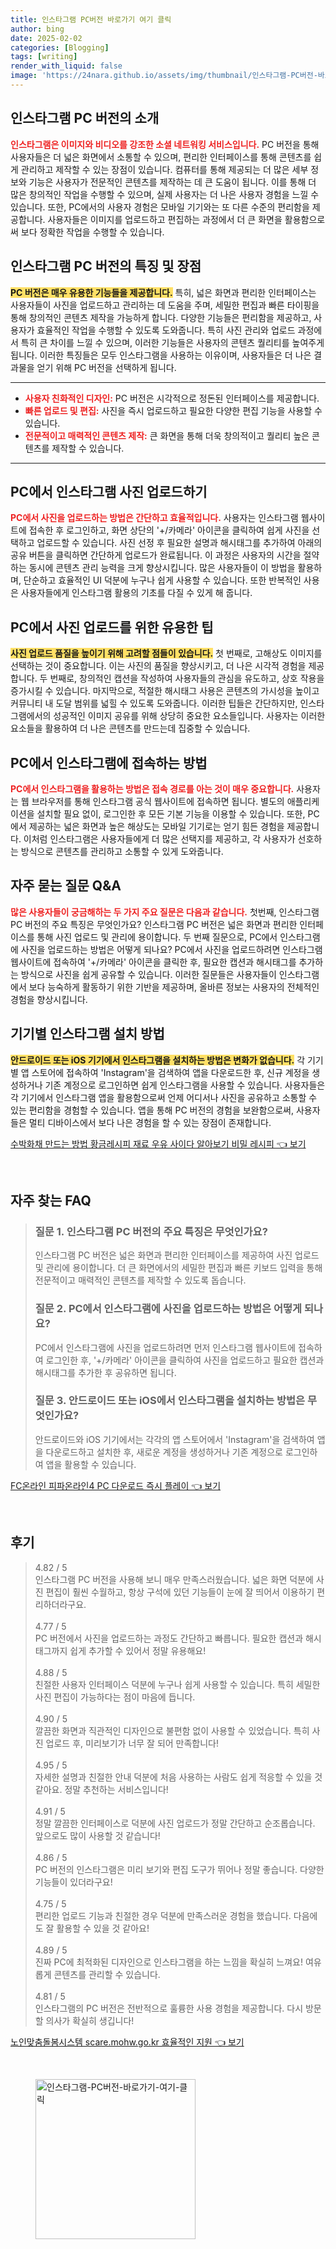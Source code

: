 ```yaml
---
title: 인스타그램 PC버전 바로가기 여기 클릭
author: bing
date: 2025-02-02
categories: [Blogging]
tags: [writing]
render_with_liquid: false
image: 'https://24nara.github.io/assets/img/thumbnail/인스타그램-PC버전-바로가기-여기-클릭.webp'
---
```



<h2 id='인스타그램_PC_버전의_소개'>인스타그램 PC 버전의 소개</h2>

<p><b><span style="color: #ee2323;">인스타그램은 이미지와 비디오를 강조한 소셜 네트워킹 서비스입니다.</span></b> PC 버전을 통해 사용자들은 더 넓은 화면에서 소통할 수 있으며, 편리한 인터페이스를 통해 콘텐츠를 쉽게 관리하고 제작할 수 있는 장점이 있습니다. 컴퓨터를 통해 제공되는 더 많은 세부 정보와 기능은 사용자가 전문적인 콘텐츠를 제작하는 데 큰 도움이 됩니다. 이를 통해 더 많은 창의적인 작업을 수행할 수 있으며, 실제 사용자는 더 나은 사용자 경험을 느낄 수 있습니다. 또한, PC에서의 사용자 경험은 모바일 기기와는 또 다른 수준의 편리함을 제공합니다. 사용자들은 이미지를 업로드하고 편집하는 과정에서 더 큰 화면을 활용함으로써 보다 정확한 작업을 수행할 수 있습니다.</p>

<h2 id='인스타그램_PC_버전의_특징_및_장점'>인스타그램 PC 버전의 특징 및 장점</h2>

<p><b><span style="background-color: #ffe066;">PC 버전은 매우 유용한 기능들을 제공합니다.</span></b> 특히, 넓은 화면과 편리한 인터페이스는 사용자들이 사진을 업로드하고 관리하는 데 도움을 주며, 세밀한 편집과 빠른 타이핑을 통해 창의적인 콘텐츠 제작을 가능하게 합니다. 다양한 기능들은 편리함을 제공하고, 사용자가 효율적인 작업을 수행할 수 있도록 도와줍니다. 특히 사진 관리와 업로드 과정에서 특히 큰 차이를 느낄 수 있으며, 이러한 기능들은 사용자의 콘텐츠 퀄리티를 높여주게 됩니다. 이러한 특징들은 모두 인스타그램을 사용하는 이유이며, 사용자들은 더 나은 결과물을 얻기 위해 PC 버전을 선택하게 됩니다.</p>

<hr />

<ul>
    <li><b><span style="color: #ee2323;">사용자 친화적인 디자인:</span></b> PC 버전은 시각적으로 정돈된 인터페이스를 제공합니다.</li>
    <li><b><span style="color: #ee2323;">빠른 업로드 및 편집:</span></b> 사진을 즉시 업로드하고 필요한 다양한 편집 기능을 사용할 수 있습니다.</li>
    <li><b><span style="color: #ee2323;">전문적이고 매력적인 콘텐츠 제작:</span></b> 큰 화면을 통해 더욱 창의적이고 퀄리티 높은 콘텐츠를 제작할 수 있습니다.</li>
</ul>

<hr />

<h2 id='PC에서_인스타그램_사진_업로드하기'>PC에서 인스타그램 사진 업로드하기</h2>

<p><b><span style="color: #ee2323;">PC에서 사진을 업로드하는 방법은 간단하고 효율적입니다.</span></b> 사용자는 인스타그램 웹사이트에 접속한 후 로그인하고, 화면 상단의 '+/카메라' 아이콘을 클릭하여 쉽게 사진을 선택하고 업로드할 수 있습니다. 사진 선정 후 필요한 설명과 해시태그를 추가하여 아래의 공유 버튼을 클릭하면 간단하게 업로드가 완료됩니다. 이 과정은 사용자의 시간을 절약하는 동시에 콘텐츠 관리 능력을 크게 향상시킵니다. 많은 사용자들이 이 방법을 활용하며, 단순하고 효율적인 UI 덕분에 누구나 쉽게 사용할 수 있습니다. 또한 반복적인 사용은 사용자들에게 인스타그램 활용의 기초를 다질 수 있게 해 줍니다.</p>

<h2 id='PC에서_사진_업로드를_위한_유용한_팁'>PC에서 사진 업로드를 위한 유용한 팁</h2>

<p><b><span style="background-color: #ffe066;">사진 업로드 품질을 높이기 위해 고려할 점들이 있습니다.</span></b> 첫 번째로, 고해상도 이미지를 선택하는 것이 중요합니다. 이는 사진의 품질을 향상시키고, 더 나은 시각적 경험을 제공합니다. 두 번째로, 창의적인 캡션을 작성하여 사용자들의 관심을 유도하고, 상호 작용을 증가시킬 수 있습니다. 마지막으로, 적절한 해시태그 사용은 콘텐츠의 가시성을 높이고 커뮤니티 내 도달 범위를 넓힐 수 있도록 도와줍니다. 이러한 팁들은 간단하지만, 인스타그램에서의 성공적인 이미지 공유를 위해 상당히 중요한 요소들입니다. 사용자는 이러한 요소들을 활용하여 더 나은 콘텐츠를 만드는데 집중할 수 있습니다.</p>

<h2 id='PC에서_인스타그램에_접속하는_방법'>PC에서 인스타그램에 접속하는 방법</h2>

<p><b><span style="color: #ee2323;">PC에서 인스타그램을 활용하는 방법은 접속 경로를 아는 것이 매우 중요합니다.</span></b> 사용자는 웹 브라우저를 통해 인스타그램 공식 웹사이트에 접속하면 됩니다. 별도의 애플리케이션을 설치할 필요 없이, 로그인한 후 모든 기본 기능을 이용할 수 있습니다. 또한, PC에서 제공하는 넓은 화면과 높은 해상도는 모바일 기기로는 얻기 힘든 경험을 제공합니다. 이처럼 인스타그램은 사용자들에게 더 많은 선택지를 제공하고, 각 사용자가 선호하는 방식으로 콘텐츠를 관리하고 소통할 수 있게 도와줍니다.</p>

<h2 id='자주_묻는_질문_QNA'>자주 묻는 질문 Q&A</h2>

<p><b><span style="color: #ee2323;">많은 사용자들이 궁금해하는 두 가지 주요 질문은 다음과 같습니다.</span></b> 첫번째, 인스타그램 PC 버전의 주요 특징은 무엇인가요? 인스타그램 PC 버전은 넓은 화면과 편리한 인터페이스를 통해 사진 업로드 및 관리에 용이합니다. 두 번째 질문으로, PC에서 인스타그램에 사진을 업로드하는 방법은 어떻게 되나요? PC에서 사진을 업로드하려면 인스타그램 웹사이트에 접속하여 '+/카메라' 아이콘을 클릭한 후, 필요한 캡션과 해시태그를 추가하는 방식으로 사진을 쉽게 공유할 수 있습니다. 이러한 질문들은 사용자들이 인스타그램에서 보다 능숙하게 활동하기 위한 기반을 제공하며, 올바른 정보는 사용자의 전체적인 경험을 향상시킵니다.</p>

<h2 id='기기별_인스타그램_설치_방법'>기기별 인스타그램 설치 방법</h2>

<p><b><span style="background-color: #ffe066;">안드로이드 또는 iOS 기기에서 인스타그램을 설치하는 방법은 변화가 없습니다.</span></b> 각 기기별 앱 스토어에 접속하여 'Instagram'을 검색하여 앱을 다운로드한 후, 신규 계정을 생성하거나 기존 계정으로 로그인하면 쉽게 인스타그램을 사용할 수 있습니다. 사용자들은 각 기기에서 인스타그램 앱을 활용함으로써 언제 어디서나 사진을 공유하고 소통할 수 있는 편리함을 경험할 수 있습니다. 앱을 통해 PC 버전의 경험을 보완함으로써, 사용자들은 멀티 디바이스에서 보다 나은 경험을 할 수 있는 장점이 존재합니다.</p>


<p><a class="click-button" title="수박화채 만드는 방법 황금레시피 재료 우유 사이다 알아보기 비밀 레시피" href="https://24nara.github.io/posts/%EC%88%98%EB%B0%95%ED%99%94%EC%B1%84-%EB%A7%8C%EB%93%9C%EB%8A%94-%EB%B0%A9%EB%B2%95-%ED%99%A9%EA%B8%88%EB%A0%88%EC%8B%9C%ED%94%BC-%EC%9E%AC%EB%A3%8C-%EC%9A%B0%EC%9C%A0-%EC%82%AC%EC%9D%B4%EB%8B%A4-%EC%95%8C%EC%95%84%EB%B3%B4%EA%B8%B0-%EB%B9%84%EB%B0%80-%EB%A0%88%EC%8B%9C%ED%94%BC/" rel="dofollow">수박화채 만드는 방법 황금레시피 재료 우유 사이다 알아보기 비밀 레시피 👈 보기</a></p><br>
<h2 id='자주_찾는_FAQ'>자주 찾는 FAQ</h2>
<div itemscope="" itemtype="https://schema.org/FAQPage"> 
<blockquote> 
<div itemscope="" itemprop="mainEntity" itemtype="https://schema.org/Question"> 
<h3 itemprop="name">질문 1. 인스타그램 PC 버전의 주요 특징은 무엇인가요?</h3> 
<div itemscope="" itemprop="acceptedAnswer" itemtype="https://schema.org/Answer"> 
<span itemprop="text"> 
<p>인스타그램 PC 버전은 넓은 화면과 편리한 인터페이스를 제공하여 사진 업로드 및 관리에 용이합니다. 더 큰 화면에서의 세밀한 편집과 빠른 키보드 입력을 통해 전문적이고 매력적인 콘텐츠를 제작할 수 있도록 돕습니다.</p> 
</span> 
</div> 
</div> 

<div itemscope="" itemprop="mainEntity" itemtype="https://schema.org/Question"> 
<h3 itemprop="name">질문 2. PC에서 인스타그램에 사진을 업로드하는 방법은 어떻게 되나요?</h3> 
<div itemscope="" itemprop="acceptedAnswer" itemtype="https://schema.org/Answer"> 
<span itemprop="text"> 
<p>PC에서 인스타그램에 사진을 업로드하려면 먼저 인스타그램 웹사이트에 접속하여 로그인한 후, '+/카메라' 아이콘을 클릭하여 사진을 업로드하고 필요한 캡션과 해시태그를 추가한 후 공유하면 됩니다.</p> 
</span> 
</div> 
</div> 

<div itemscope="" itemprop="mainEntity" itemtype="https://schema.org/Question"> 
<h3 itemprop="name">질문 3. 안드로이드 또는 iOS에서 인스타그램을 설치하는 방법은 무엇인가요?</h3> 
<div itemscope="" itemprop="acceptedAnswer" itemtype="https://schema.org/Answer"> 
<span itemprop="text"> 
<p>안드로이드와 iOS 기기에서는 각각의 앱 스토어에서 'Instagram'을 검색하여 앱을 다운로드하고 설치한 후, 새로운 계정을 생성하거나 기존 계정으로 로그인하여 앱을 활용할 수 있습니다.</p> 
</span> 
</div> 
</div> 
</blockquote> 
</div>
<p><a class="click-button" title="FC온라인 피파온라인4 PC 다운로드 즉시 플레이" href="https://24nara.github.io/posts/FC%EC%98%A8%EB%9D%BC%EC%9D%B8-%ED%94%BC%ED%8C%8C%EC%98%A8%EB%9D%BC%EC%9D%B84-PC-%EB%8B%A4%EC%9A%B4%EB%A1%9C%EB%93%9C-%EC%A6%89%EC%8B%9C-%ED%94%8C%EB%A0%88%EC%9D%B4/" rel="dofollow">FC온라인 피파온라인4 PC 다운로드 즉시 플레이 👈 보기</a></p><br>
<h2 id='후기'>후기</h2>
<div itemscope itemtype="https://schema.org/Product">
  <blockquote>
  <div itemprop="review" itemscope itemtype="https://schema.org/Review">
      <div itemprop="reviewRating" itemscope itemtype="https://schema.org/Rating"> <span itemprop="ratingValue">4.82</span> / <span itemprop="bestRating">5</span> </div>
      <span itemprop="reviewBody">인스타그램 PC 버전을 사용해 보니 매우 만족스러웠습니다. 넓은 화면 덕분에 사진 편집이 훨씬 수월하고, 항상 구석에 있던 기능들이 눈에 잘 띄어서 이용하기 편리하더라구요. </span>
  </div>
  <br>
  <div itemprop="review" itemscope itemtype="https://schema.org/Review">
      <div itemprop="reviewRating" itemscope itemtype="https://schema.org/Rating"> <span itemprop="ratingValue">4.77</span> / <span itemprop="bestRating">5</span> </div>
      <span itemprop="reviewBody">PC 버전에서 사진을 업로드하는 과정도 간단하고 빠릅니다. 필요한 캡션과 해시태그까지 쉽게 추가할 수 있어서 정말 유용해요!</span>
  </div>
  <br>
  <div itemprop="review" itemscope itemtype="https://schema.org/Review">
      <div itemprop="reviewRating" itemscope itemtype="https://schema.org/Rating"> <span itemprop="ratingValue">4.88</span> / <span itemprop="bestRating">5</span> </div>
      <span itemprop="reviewBody">친절한 사용자 인터페이스 덕분에 누구나 쉽게 사용할 수 있습니다. 특히 세밀한 사진 편집이 가능하다는 점이 마음에 듭니다.</span>
  </div>
  <br>
  <div itemprop="review" itemscope itemtype="https://schema.org/Review">
      <div itemprop="reviewRating" itemscope itemtype="https://schema.org/Rating"> <span itemprop="ratingValue">4.90</span> / <span itemprop="bestRating">5</span> </div>
      <span itemprop="reviewBody">깔끔한 화면과 직관적인 디자인으로 불편함 없이 사용할 수 있었습니다. 특히 사진 업로드 후, 미리보기가 너무 잘 되어 만족합니다!</span>
  </div>
  <br>
  <div itemprop="review" itemscope itemtype="https://schema.org/Review">
      <div itemprop="reviewRating" itemscope itemtype="https://schema.org/Rating"> <span itemprop="ratingValue">4.95</span> / <span itemprop="bestRating">5</span> </div>
      <span itemprop="reviewBody">자세한 설명과 친절한 안내 덕분에 처음 사용하는 사람도 쉽게 적응할 수 있을 것 같아요. 정말 추천하는 서비스입니다!</span>
  </div>
  <br>
  <div itemprop="review" itemscope itemtype="https://schema.org/Review">
      <div itemprop="reviewRating" itemscope itemtype="https://schema.org/Rating"> <span itemprop="ratingValue">4.91</span> / <span itemprop="bestRating">5</span> </div>
      <span itemprop="reviewBody">정말 깔끔한 인터페이스로 덕분에 사진 업로드가 정말 간단하고 순조롭습니다. 앞으로도 많이 사용할 것 같습니다!</span>
  </div>
  <br>
  <div itemprop="review" itemscope itemtype="https://schema.org/Review">
      <div itemprop="reviewRating" itemscope itemtype="https://schema.org/Rating"> <span itemprop="ratingValue">4.86</span> / <span itemprop="bestRating">5</span> </div>
      <span itemprop="reviewBody">PC 버전의 인스타그램은 미리 보기와 편집 도구가 뛰어나 정말 좋습니다. 다양한 기능들이 있더라구요!</span>
  </div>
  <br>
  <div itemprop="review" itemscope itemtype="https://schema.org/Review">
      <div itemprop="reviewRating" itemscope itemtype="https://schema.org/Rating"> <span itemprop="ratingValue">4.75</span> / <span itemprop="bestRating">5</span> </div>
      <span itemprop="reviewBody">편리한 업로드 기능과 친절한 경우 덕분에 만족스러운 경험을 했습니다. 다음에도 잘 활용할 수 있을 것 같아요!</span>
  </div>
  <br>
  <div itemprop="review" itemscope itemtype="https://schema.org/Review">
      <div itemprop="reviewRating" itemscope itemtype="https://schema.org/Rating"> <span itemprop="ratingValue">4.89</span> / <span itemprop="bestRating">5</span> </div>
      <span itemprop="reviewBody">진짜 PC에 최적화된 디자인으로 인스타그램을 하는 느낌을 확실히 느껴요! 여유롭게 콘텐츠를 관리할 수 있습니다.</span>
  </div>
  <br>
  <div itemprop="review" itemscope itemtype="https://schema.org/Review">
      <div itemprop="reviewRating" itemscope itemtype="https://schema.org/Rating"> <span itemprop="ratingValue">4.81</span> / <span itemprop="bestRating">5</span> </div>
      <span itemprop="reviewBody">인스타그램의 PC 버전은 전반적으로 훌륭한 사용 경험을 제공합니다. 다시 방문할 의사가 확실히 생깁니다!</span>
  </div>
  </blockquote>
</div>
<p><a class="click-button" title="노인맞춤돌봄시스템 scare.mohw.go.kr 효율적인 지원" href="https://24nara.github.io/posts/%EB%85%B8%EC%9D%B8%EB%A7%9E%EC%B6%A4%EB%8F%8C%EB%B4%84%EC%8B%9C%EC%8A%A4%ED%85%9C-scare.mohw.go.kr-%ED%9A%A8%EC%9C%A8%EC%A0%81%EC%9D%B8-%EC%A7%80%EC%9B%90/" rel="dofollow">노인맞춤돌봄시스템 scare.mohw.go.kr 효율적인 지원 👈 보기</a></p><br>
<figure class="image"><img src="https://24nara.github.io/assets/img/thumbnail/인스타그램-PC버전-바로가기-여기-클릭.webp" alt="인스타그램-PC버전-바로가기-여기-클릭" width="256" height="256"></figure>
